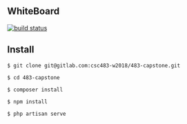 ## WhiteBoard

[![build status](https://gitlab.com/csc483-w2018/483-capstone/badges/master/build.svg)](https://gitlab.com/csc483-w2018/483-capstone/commits/master)

## Install
```
$ git clone git@gitlab.com:csc483-w2018/483-capstone.git

$ cd 483-capstone

$ composer install

$ npm install

$ php artisan serve
```
